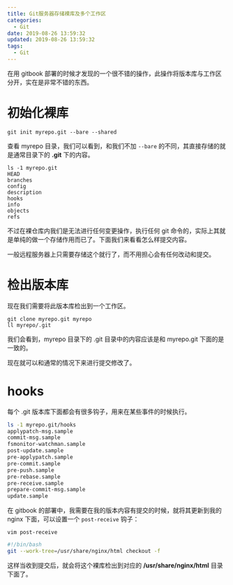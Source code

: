 ```yaml
---
title: Git服务器存储裸库及多个工作区
categories:
  - Git
date: 2019-08-26 13:59:32
updated: 2019-08-26 13:59:32
tags: 
  - Git
---
```


在用 gitbook 部署的时候才发现的一个很不错的操作，此操作将版本库与工作区分开，实在是非常不错的东西。

<!--more-->



# 初始化裸库

```
git init myrepo.git --bare --shared
```

查看 myrepo 目录，我们可以看到，和我们不加 `--bare` 的不同，其直接存储的就是通常目录下的 **.git** 下的内容。

```
ls -1 myrepo.git
HEAD
branches
config
description
hooks
info
objects
refs
```

不过在裸仓库内我们是无法进行任何变更操作，执行任何 git 命令的，实际上其就是单纯的做一个存储作用而已了。下面我们来看看怎么样提交内容。

一般远程服务器上只需要存储这个就行了，而不用担心会有任何改动和提交。

# 检出版本库

现在我们需要将此版本库检出到一个工作区。

```
git clone myrepo.git myrepo
ll myrepo/.git
```

我们会看到，myrepo 目录下的 .git 目录中的内容应该是和 myrepo.git 下面的是一致的。

现在就可以和通常的情况下来进行提交修改了。



# hooks 

每个 .git 版本库下面都会有很多钩子，用来在某些事件的时候执行。

```sh
ls -1 myrepo.git/hooks
applypatch-msg.sample
commit-msg.sample
fsmonitor-watchman.sample
post-update.sample
pre-applypatch.sample
pre-commit.sample
pre-push.sample
pre-rebase.sample
pre-receive.sample
prepare-commit-msg.sample
update.sample
```

在 gitbook 的部署中，我需要在我的版本内容有提交的时候，就将其更新到我的 nginx 下面，可以设置一个 `post-receive` 钩子：

```
vim post-receive
```



```sh
#!/bin/bash
git --work-tree=/usr/share/nginx/html checkout -f
```

这样当收到提交后，就会将这个裸库检出到对应的 **/usr/share/nginx/html** 目录下面了。
